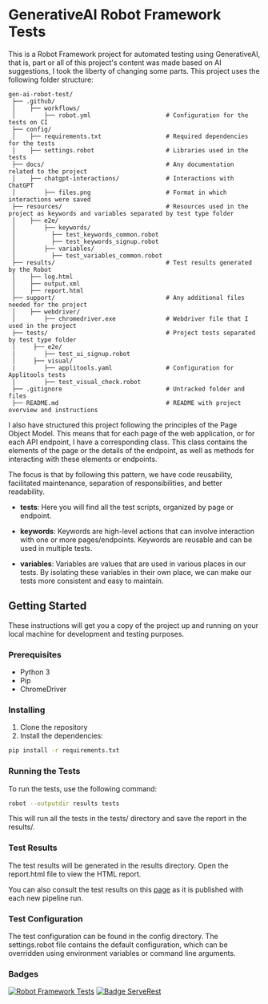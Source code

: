 # GenerativeAI Robot Framework Tests

This is a Robot Framework project for automated testing using GenerativeAI, that is, part or all of this project's content was made based on AI suggestions, I took the liberty of changing some parts. This project uses the following folder structure:

```
gen-ai-robot-test/                     
 ├── .github/                               
 │    ├── workflows/                        
 │        ├── robot.yml                     # Configuration for the tests on CI
 ├── config/                               
 │    ├── requirements.txt                  # Required dependencies for the tests
 │    ├── settings.robot                    # Libraries used in the tests
 ├── docs/                                  # Any documentation related to the project
 │    ├── chatgpt-interactions/             # Interactions with ChatGPT           
 │        ├── files.png                     # Format in which interactions were saved
 ├── resources/                             # Resources used in the project as keywords and variables separated by test type folder
 │    ├── e2e/
 │        ├── keywords/
 │          ├── test_keywords_common.robot
 │          ├── test_keywords_signup.robot  
 │        ├── variables/
 │          ├── test_variables_common.robot  
 ├── results/                               # Test results generated by the Robot
 │    ├── log.html
 │    ├── output.xml    
 │    ├── report.html
 ├── support/                               # Any additional files needed for the project
 │    ├── webdriver/  
 │        ├── chromedriver.exe              # Webdriver file that I used in the project
 ├── tests/                                 # Project tests separated by test type folder                                        
 │     ├── e2e/
 |        ├── test_ui_signup.robot                                                    
 │     ├── visual/
 |        ├── applitools.yaml               # Configuration for Applitools tests
 |        ├── test_visual_check.robot                                                                                             
 ├── .gitignore                             # Untracked folder and files
 ├── README.md                              # README with project overview and instructions
```

I also have structured this project following the principles of the Page Object Model. This means that for each page of the web application, or for each API endpoint, I have a corresponding class. This class contains the elements of the page or the details of the endpoint, as well as methods for interacting with these elements or endpoints.

The focus is that by following this pattern, we have code reusability, facilitated maintenance, separation of responsibilities, and better readability.

- **tests**: Here you will find all the test scripts, organized by page or endpoint.

- **keywords**: Keywords are high-level actions that can involve interaction with one or more pages/endpoints. Keywords are reusable and can be used in multiple tests. 

- **variables**: Variables are values that are used in various places in our tests. By isolating these variables in their own place, we can make our tests more consistent and easy to maintain.

## Getting Started

These instructions will get you a copy of the project up and running on your local machine for development and testing purposes.

### Prerequisites

- Python 3
- Pip
- ChromeDriver

### Installing

1. Clone the repository
2. Install the dependencies:

```sh
pip install -r requirements.txt
```

### Running the Tests

To run the tests, use the following command:

```sh
robot --outputdir results tests
```

This will run all the tests in the tests/ directory and save the report in the results/.

### Test Results

The test results will be generated in the results directory. Open the report.html file to view the HTML report.

You can also consult the test results on this [page](https://samska.github.io/gen-ai-robot-test/report.html) as it is published with each new pipeline run.

### Test Configuration

The test configuration can be found in the config directory. The settings.robot file contains the default configuration, which can be overridden using environment variables or command line arguments.

### Badges

[![Robot Framework Tests](https://github.com/Samska/gen-ai-robot-test/actions/workflows/robot.yml/badge.svg)](https://github.com/Samska/gen-ai-robot-test/actions/workflows/robot.yml)
[![Badge ServeRest](https://img.shields.io/badge/API-ServeRest-green)](https://github.com/ServeRest/ServeRest/)